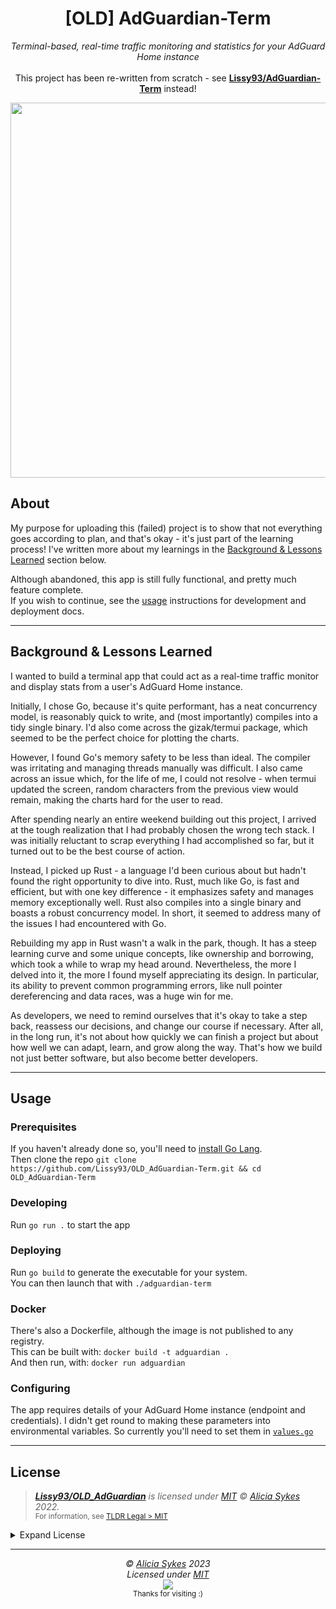 <h1 align="center">[OLD] AdGuardian-Term</h1>
<p align="center">
	<i>Terminal-based, real-time traffic monitoring and statistics for your AdGuard Home instance</i><br><br>
  This project has been re-written from scratch - see <b><a href="https://github.com/Lissy93/AdGuardian-Term">Lissy93/AdGuardian-Term</a></b> instead!
</p>

<p align="center">
  <img width="600" src="https://i.ibb.co/BykbdjF/Screenshot-from-2023-06-03-22-57-07.png" >
</p>

## About

My purpose for uploading this (failed) project is to show that not everything goes according to plan, and that's okay - it's just part of the learning process!
I've written more about my learnings in the [Background & Lessons Learned](#background--lessons-learned) section below.

Although abandoned, this app is still fully functional, and pretty much feature complete.<br>
If you wish to continue, see the [usage](#usage) instructions for development and deployment docs.

---

## Background & Lessons Learned

I wanted to build a terminal app that could act as a real-time traffic monitor and display stats from a user's AdGuard Home instance.

Initially, I chose Go, because it's quite performant, has a neat concurrency model, is reasonably quick to write, and (most importantly) compiles into a tidy single binary. I'd also come across the gizak/termui package, which seemed to be the perfect choice for plotting the charts.

However, I found Go's memory safety to be less than ideal. The compiler was irritating and managing threads manually was difficult. I also came across an issue which, for the life of me, I could not resolve - when termui updated the screen, random characters from the previous view would remain, making the charts hard for the user to read.

After spending nearly an entire weekend building out this project, I arrived at the tough realization that I had probably chosen the wrong tech stack. I was initially reluctant to scrap everything I had accomplished so far, but it turned out to be the best course of action.

Instead, I picked up Rust - a language I'd been curious about but hadn't found the right opportunity to dive into. Rust, much like Go, is fast and efficient, but with one key difference - it emphasizes safety and manages memory exceptionally well. Rust also compiles into a single binary and boasts a robust concurrency model. In short, it seemed to address many of the issues I had encountered with Go.

Rebuilding my app in Rust wasn't a walk in the park, though. It has a steep learning curve and some unique concepts, like ownership and borrowing, which took a while to wrap my head around. Nevertheless, the more I delved into it, the more I found myself appreciating its design. In particular, its ability to prevent common programming errors, like null pointer dereferencing and data races, was a huge win for me.

As developers, we need to remind ourselves that it's okay to take a step back, reassess our decisions, and change our course if necessary. After all, in the long run, it's not about how quickly we can finish a project but about how well we can adapt, learn, and grow along the way. That's how we build not just better software, but also become better developers.

---

## Usage

### Prerequisites
If you haven't already done so, you'll need to [install Go Lang](https://go.dev/doc/install).<br>
Then clone the repo `git clone https://github.com/Lissy93/OLD_AdGuardian-Term.git && cd OLD_AdGuardian-Term`

### Developing
Run `go run .` to start the app

### Deploying
Run `go build` to generate the executable for your system.<br>
You can then launch that with `./adguardian-term`

### Docker
There's also a Dockerfile, although the image is not published to any registry.<br>
This can be built with: `docker build -t adguardian .`<br>
And then run, with: `docker run adguardian`

### Configuring
The app requires details of your AdGuard Home instance (endpoint and credentials).
I didn't get round to making these parameters into environmental variables.
So currently you'll need to set them in [`values.go`](https://github.com/Lissy93/OLD_AdGuardian-Term/blob/main/values/values.go)

---

## License

> _**[Lissy93/OLD_AdGuardian](https://github.com/Lissy93/OLD_AdGuardian)** is licensed under [MIT](https://github.com/Lissy93/OLD_AdGuardian/blob/master/LICENSE) © [Alicia Sykes](https://aliciasykes.com) 2022._<br>
> <sup align="right">For information, see <a href="https://tldrlegal.com/license/mit-license">TLDR Legal > MIT</a></sup>

<details>
<summary>Expand License</summary>

```
The MIT License (MIT)
Copyright (c) Alicia Sykes <alicia@omg.com> 

Permission is hereby granted, free of charge, to any person obtaining a copy 
of this software and associated documentation files (the "Software"), to deal 
in the Software without restriction, including without limitation the rights 
to use, copy, modify, merge, publish, distribute, sub-license, and/or sell 
copies of the Software, and to permit persons to whom the Software is furnished 
to do so, subject to the following conditions:

The above copyright notice and this permission notice shall be included install 
copies or substantial portions of the Software.

THE SOFTWARE IS PROVIDED "AS IS", WITHOUT WARRANTY OF ANY KIND, EXPRESS OR IMPLIED,
INCLUDING BUT NOT LIMITED TO THE WARRANTIES OF MERCHANT ABILITY, FITNESS FOR A
PARTICULAR PURPOSE AND NON INFRINGEMENT. IN NO EVENT SHALL THE AUTHORS OR COPYRIGHT
HOLDERS BE LIABLE FOR ANY CLAIM, DAMAGES OR OTHER LIABILITY, WHETHER IN AN ACTION
OF CONTRACT, TORT OR OTHERWISE, ARISING FROM, OUT OF OR IN CONNECTION WITH THE
SOFTWARE OR THE USE OR OTHER DEALINGS IN THE SOFTWARE.
```

</details>

---

<!-- License + Copyright -->
<p  align="center">
  <i>© <a href="https://aliciasykes.com">Alicia Sykes</a> 2023</i><br>
  <i>Licensed under <a href="https://gist.github.com/Lissy93/143d2ee01ccc5c052a17">MIT</a></i><br>
  <a href="https://github.com/lissy93"><img src="https://i.ibb.co/4KtpYxb/octocat-clean-mini.png" /></a><br>
  <sup>Thanks for visiting :)</sup>
</p>

<!-- Dinosaur -->
<!-- 
                        . - ~ ~ ~ - .
      ..     _      .-~               ~-.
     //|     \ `..~                      `.
    || |      }  }              /       \  \
(\   \\ \~^..'                 |         }  \
 \`.-~  o      /       }       |        /    \
 (__          |       /        |       /      `.
  `- - ~ ~ -._|      /_ - ~ ~ ^|      /- _      `.
              |     /          |     /     ~-.     ~- _
              |_____|          |_____|         ~ - . _ _~_-_
-->

